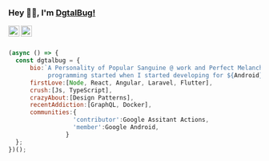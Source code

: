 ### Hey 👋🏽, I'm [DgtalBug!](https://dgtalbug.in) 

<a href="https://github.com/dgtalbug">
  <img align="left" alt="Github" width="22px" src="https://cdn.jsdelivr.net/npm/simple-icons@v3/icons/github.svg" />
</a>
<a href="https://medium.com/@dgtalbug">
  <img align="left" alt="Medium" width="22px" src="https://cdn.jsdelivr.net/npm/simple-icons@v3/icons/medium.svg" />
</a>
<br/>
<br/>
  
```javascript
(async () => {
  const dgtalbug = {
      bio:`A Personality of Popular Sanguine @ work and Perfect Melancholy @ emotions. My Love for 
           programming started when I started developing for ${Android}`,
      firstLove:[Node, React, Angular, Laravel, Flutter],
      crush:[Js, TypeScript],
      crazyAbout:[Design Patterns],
      recentAddiction:[GraphQL, Docker],
      communities:{
                  'contributor':Google Assitant Actions,
                  'member':Google Android,
                }
  };
})();
```
